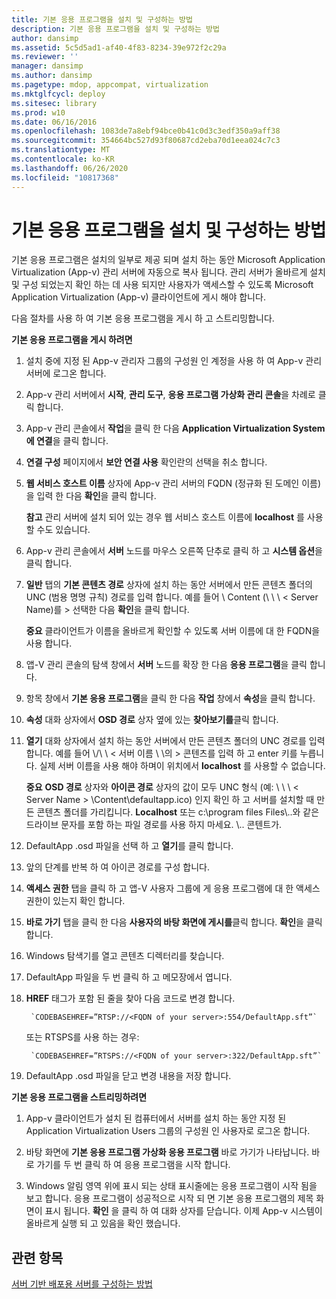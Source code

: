 ```yaml
---
title: 기본 응용 프로그램을 설치 및 구성하는 방법
description: 기본 응용 프로그램을 설치 및 구성하는 방법
author: dansimp
ms.assetid: 5c5d5ad1-af40-4f83-8234-39e972f2c29a
ms.reviewer: ''
manager: dansimp
ms.author: dansimp
ms.pagetype: mdop, appcompat, virtualization
ms.mktglfcycl: deploy
ms.sitesec: library
ms.prod: w10
ms.date: 06/16/2016
ms.openlocfilehash: 1083de7a8ebf94bce0b41c0d3c3edf350a9aff38
ms.sourcegitcommit: 354664bc527d93f80687cd2eba70d1eea024c7c3
ms.translationtype: MT
ms.contentlocale: ko-KR
ms.lasthandoff: 06/26/2020
ms.locfileid: "10817368"
---
```

# 기본 응용 프로그램을 설치 및 구성하는 방법


기본 응용 프로그램은 설치의 일부로 제공 되며 설치 하는 동안 Microsoft Application Virtualization (App-v) 관리 서버에 자동으로 복사 됩니다. 관리 서버가 올바르게 설치 및 구성 되었는지 확인 하는 데 사용 되지만 사용자가 액세스할 수 있도록 Microsoft Application Virtualization (App-v) 클라이언트에 게시 해야 합니다.

다음 절차를 사용 하 여 기본 응용 프로그램을 게시 하 고 스트리밍합니다.

**기본 응용 프로그램을 게시 하려면**

1.  설치 중에 지정 된 App-v 관리자 그룹의 구성원 인 계정을 사용 하 여 App-v 관리 서버에 로그온 합니다.

2.  App-v 관리 서버에서 **시작**, **관리 도구**, **응용 프로그램 가상화 관리 콘솔**을 차례로 클릭 합니다.

3.  App-v 관리 콘솔에서 **작업**을 클릭 한 다음 **Application Virtualization System에 연결**을 클릭 합니다.

4.  **연결 구성** 페이지에서 **보안 연결 사용** 확인란의 선택을 취소 합니다.

5.  **웹 서비스 호스트 이름** 상자에 App-v 관리 서버의 FQDN (정규화 된 도메인 이름)을 입력 한 다음 **확인**을 클릭 합니다.

    **참고**  관리 서버에 설치 되어 있는 경우 웹 서비스 호스트 이름에 **localhost** 를 사용할 수도 있습니다.

     

6.  App-v 관리 콘솔에서 **서버** 노드를 마우스 오른쪽 단추로 클릭 하 고 **시스템 옵션**을 클릭 합니다.

7.  **일반** 탭의 **기본 콘텐츠 경로** 상자에 설치 하는 동안 서버에서 만든 콘텐츠 폴더의 UNC (범용 명명 규칙) 경로를 입력 합니다. 예를 들어 \\ Content (\ \ \ &lt; Server Name)를 &gt; 선택한 다음 **확인**을 클릭 합니다.

    **중요**  클라이언트가 이름을 올바르게 확인할 수 있도록 서버 이름에 대 한 FQDN을 사용 합니다.

     

8.  앱-V 관리 콘솔의 탐색 창에서 **서버** 노드를 확장 한 다음 **응용 프로그램**을 클릭 합니다.

9.  항목 창에서 **기본 응용 프로그램**을 클릭 한 다음 **작업** 창에서 **속성**을 클릭 합니다.

10. **속성** 대화 상자에서 **OSD 경로** 상자 옆에 있는 **찾아보기를**클릭 합니다.

11. **열기** 대화 상자에서 설치 하는 동안 서버에서 만든 콘텐츠 폴더의 UNC 경로를 입력 합니다. 예를 들어 \\/\ \ &lt; 서버 이름 \ \의 &gt; 콘텐츠를 입력 하 고 enter 키를 누릅니다. 실제 서버 이름을 사용 해야 하며이 위치에서 **localhost** 를 사용할 수 없습니다.

    **중요**  **OSD 경로** 상자와 **아이콘 경로** 상자의 값이 모두 UNC 형식 (예: \\ \ \ &lt; Server Name &gt; \\Content\\defaultapp.ico) 인지 확인 하 고 서버를 설치할 때 만든 콘텐츠 폴더를 가리킵니다. **Localhost** 또는 c:\\program files Files\\..와 같은 드라이브 문자를 포함 하는 파일 경로를 사용 하지 마세요. \\.. 콘텐트가.

     

12. DefaultApp .osd 파일을 선택 하 고 **열기**를 클릭 합니다.

13. 앞의 단계를 반복 하 여 아이콘 경로를 구성 합니다.

14. **액세스 권한** 탭을 클릭 하 고 앱-V 사용자 그룹에 게 응용 프로그램에 대 한 액세스 권한이 있는지 확인 합니다.

15. **바로 가기** 탭을 클릭 한 다음 **사용자의 바탕 화면에 게시를**클릭 합니다. **확인**을 클릭합니다.

16. Windows 탐색기를 열고 콘텐츠 디렉터리를 찾습니다.

17. DefaultApp 파일을 두 번 클릭 하 고 메모장에서 엽니다.

18. **HREF** 태그가 포함 된 줄을 찾아 다음 코드로 변경 합니다.

         `CODEBASEHREF=”RTSP://<FQDN of your server>:554/DefaultApp.sft”`

    또는 RTSPS를 사용 하는 경우:

         `CODEBASEHREF=”RTSPS://<FQDN of your server>:322/DefaultApp.sft”`

19. DefaultApp .osd 파일을 닫고 변경 내용을 저장 합니다.

**기본 응용 프로그램을 스트리밍하려면**

1.  App-v 클라이언트가 설치 된 컴퓨터에서 서버를 설치 하는 동안 지정 된 Application Virtualization Users 그룹의 구성원 인 사용자로 로그온 합니다.

2.  바탕 화면에 **기본 응용 프로그램 가상화 응용 프로그램** 바로 가기가 나타납니다. 바로 가기를 두 번 클릭 하 여 응용 프로그램을 시작 합니다.

3.  Windows 알림 영역 위에 표시 되는 상태 표시줄에는 응용 프로그램이 시작 됨을 보고 합니다. 응용 프로그램이 성공적으로 시작 되 면 기본 응용 프로그램의 제목 화면이 표시 됩니다. **확인** 을 클릭 하 여 대화 상자를 닫습니다. 이제 App-v 시스템이 올바르게 실행 되 고 있음을 확인 했습니다.

## 관련 항목


[서버 기반 배포용 서버를 구성하는 방법](how-to-configure-servers-for-server-based-deployment.md)

 

 





